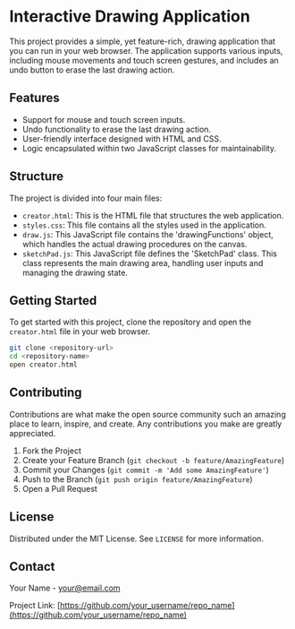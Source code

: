 # Interactive Drawing Application

This project provides a simple, yet feature-rich, drawing application that you can run in your web browser. The application supports various inputs, including mouse movements and touch screen gestures, and includes an undo button to erase the last drawing action. 

## Features

- Support for mouse and touch screen inputs.
- Undo functionality to erase the last drawing action.
- User-friendly interface designed with HTML and CSS.
- Logic encapsulated within two JavaScript classes for maintainability.

## Structure

The project is divided into four main files:

- `creator.html`: This is the HTML file that structures the web application.
- `styles.css`: This file contains all the styles used in the application.
- `draw.js`: This JavaScript file contains the 'drawingFunctions' object, which handles the actual drawing procedures on the canvas.
- `sketchPad.js`: This JavaScript file defines the 'SketchPad' class. This class represents the main drawing area, handling user inputs and managing the drawing state.

## Getting Started

To get started with this project, clone the repository and open the `creator.html` file in your web browser.

```bash
git clone <repository-url>
cd <repository-name>
open creator.html
```

## Contributing

Contributions are what make the open source community such an amazing place to learn, inspire, and create. Any contributions you make are greatly appreciated.

1. Fork the Project
2. Create your Feature Branch (`git checkout -b feature/AmazingFeature`)
3. Commit your Changes (`git commit -m 'Add some AmazingFeature'`)
4. Push to the Branch (`git push origin feature/AmazingFeature`)
5. Open a Pull Request

## License

Distributed under the MIT License. See `LICENSE` for more information.

## Contact

Your Name - your@email.com

Project Link: [https://github.com/your_username/repo_name](https://github.com/your_username/repo_name)